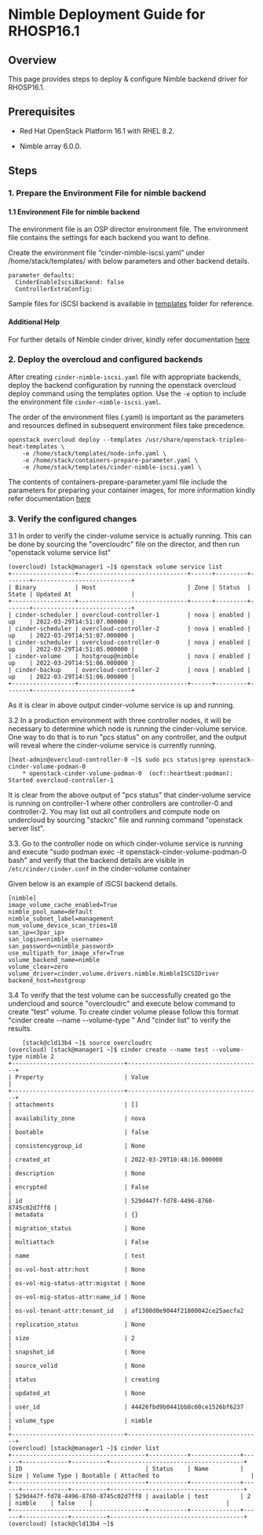 # Nimble Deployment Guide for RHOSP16.1

## Overview

This page provides steps to deploy & configure Nimble backend driver for RHOSP16.1.

## Prerequisites

* Red Hat OpenStack Platform 16.1 with RHEL 8.2.

* Nimble array 6.0.0.

## Steps

### 1.  Prepare the Environment File for  nimble backend

#### 1.1 Environment File for nimble backend

The environment file is an OSP director environment file. The environment file contains the settings for each backend you want to define.

Create the environment file “cinder-nimble-iscsi.yaml” under /home/stack/templates/ with below parameters and other backend details.

```
parameter_defaults:
  CinderEnableIscsiBackend: false
  ControllerExtraConfig:
```

Sample files for iSCSI backend is available in [templates](https://github.com/hpe-storage/hpe-nimble-cinder-rhosp16.1/blob/master/templates) folder for reference.

#### Additional Help

For further details of Nimble cinder driver, kindly refer documentation [here](https://docs.openstack.org/cinder/train/drivers.html#nimbleiscsidriver)

### 2.  Deploy the overcloud and configured backends

After creating ```cinder-nimble-iscsi.yaml``` file with appropriate backends, deploy the backend configuration by running the openstack overcloud deploy command using the templates option.
Use the ```-e``` option to include the environment file ```cinder-nimble-iscsi.yaml```.

The order of the environment files (.yaml) is important as the parameters and resources defined in subsequent environment files take precedence.

```
openstack overcloud deploy --templates /usr/share/openstack-tripleo-heat-templates \
    -e /home/stack/templates/node-info.yaml \
    -e /home/stack/containers-prepare-parameter.yaml \
    -e /home/stack/templates/cinder-nimble-iscsi.yaml \
```
The contents of containers-prepare-parameter.yaml file include the parameters for preparing your container images, for more information kindly refer documentation [here](https://access.redhat.com/documentation/en-us/red_hat_openstack_platform/16.2/html/director_installation_and_usage/assembly_preparing-for-director-installation#preparing-container-images)

### 3.  Verify the configured changes

3.1 In order to verify the cinder-volume service is actually running. This can be done by sourcing the "overcloudrc" file on the director,
and then run "openstack volume service list"
```
(overcloud) [stack@manager1 ~]$ openstack volume service list
+------------------+-------------------------------+------+---------+-------+----------------------------+
| Binary           | Host                          | Zone | Status  | State | Updated At                 |
+------------------+-------------------------------+------+---------+-------+----------------------------+
| cinder-scheduler | overcloud-controller-1        | nova | enabled | up    | 2022-03-29T14:51:07.000000 |
| cinder-scheduler | overcloud-controller-2        | nova | enabled | up    | 2022-03-29T14:51:07.000000 |
| cinder-scheduler | overcloud-controller-0        | nova | enabled | up    | 2022-03-29T14:51:05.000000 |
| cinder-volume    | hostgroup@nimble              | nova | enabled | up    | 2022-03-29T14:51:06.000000 |
| cinder-backup    | overcloud-controller-2        | nova | enabled | up    | 2022-03-29T14:51:06.000000 |
+------------------+-------------------------------+------+---------+-------+----------------------------+

```
As it is clear in above output cinder-volume service is up and running.

3.2 In a production environment with three controller nodes, it will be necessary to determine which node is running the cinder-volume service. One
  way to do that is to run "pcs status" on any controller, and the output will reveal where the cinder-volume service is currently running.
```
[heat-admin@overcloud-controller-0 ~]$ sudo pcs status|grep openstack-cinder-volume-podman-0
    * openstack-cinder-volume-podman-0  (ocf::heartbeat:podman):        Started overcloud-controller-1
```
It is clear from the above output of "pcs status" that cinder-volume service is running on controller-1 where other controllers are controller-0 and controller-2.
You may list out all controllers and compute node on undercloud by sourcing "stackrc" file and running command "openstack server list".

3.3. Go to the controller node on which cinder-volume service is running and execute "sudo podman exec -it openstack-cinder-volume-podman-0 bash" and verify that the backend details are visible in ```/etc/cinder/cinder.conf``` in the cinder-volume container

Given below is an example of iSCSI backend details.
```
[nimble]
image_volume_cache_enabled=True
nimble_pool_name=default
nimble_subnet_label=management
num_volume_device_scan_tries=10
san_ip=<3par_ip>
san_login=<nimble_username>
san_password=<nimble_password>
use_multipath_for_image_xfer=True
volume_backend_name=nimble
volume_clear=zero
volume_driver=cinder.volume.drivers.nimble.NimbleISCSIDriver
backend_host=hostgroup
```
3.4 To verify that the test volume can be successfully created go the undercloud and source "overcloudrc" and execute below command to create "test" volume.
To create cinder volume please follow this format "cinder create --name  --volume-type <volume-type> <size>"
And "cinder list" to verify the results.    
```
    [stack@cld13b4 ~]$ source overcloudrc
(overcloud) [stack@manager1 ~]$ cinder create --name test --volume-type nimble 2
+--------------------------------+--------------------------------------+
| Property                       | Value                                |
+--------------------------------+--------------------------------------+
| attachments                    | []                                   |
| availability_zone              | nova                                 |
| bootable                       | false                                |
| consistencygroup_id            | None                                 |
| created_at                     | 2022-03-29T10:48:16.000000           |
| description                    | None                                 |
| encrypted                      | False                                |
| id                             | 529d447f-fd78-4496-8760-8745c02d7ff8 |
| metadata                       | {}                                   |
| migration_status               | None                                 |
| multiattach                    | False                                |
| name                           | test                                 |
| os-vol-host-attr:host          | None                                 |
| os-vol-mig-status-attr:migstat | None                                 |
| os-vol-mig-status-attr:name_id | None                                 |
| os-vol-tenant-attr:tenant_id   | af1300d0e9044f21800042ce25aecfa2     |
| replication_status             | None                                 |
| size                           | 2                                    |
| snapshot_id                    | None                                 |
| source_volid                   | None                                 |
| status                         | creating                             |
| updated_at                     | None                                 |
| user_id                        | 44426fbd9b0441bb8c60ce1526bf6237     |
| volume_type                    | nimble                             |
+--------------------------------+--------------------------------------+
(overcloud) [stack@manager1 ~]$ cinder list
+--------------------------------------+-----------+--------------+------+-------------+----------+--------------------------------------+
| ID                                   | Status    | Name         | Size | Volume Type | Bootable | Attached to                          |
+--------------------------------------+-----------+--------------+------+-------------+----------+--------------------------------------+
| 529d447f-fd78-4496-8760-8745c02d7ff8 | available | test         | 2    | nimble    | false    |                                      |
+--------------------------------------+-----------+--------------+------+-------------+----------+--------------------------------------+
(overcloud) [stack@cld13b4 ~]$

```
